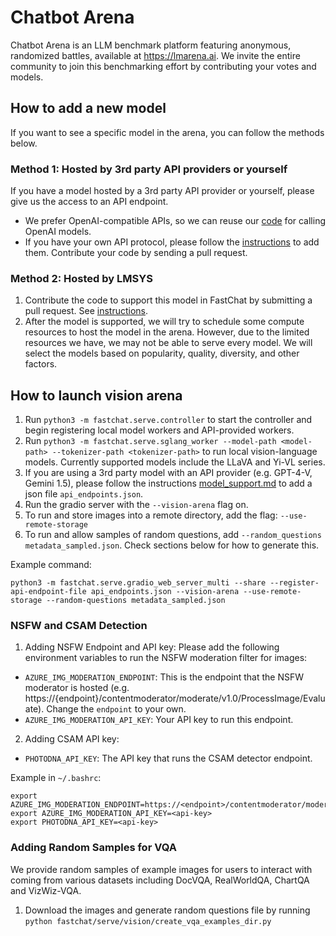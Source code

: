 # Chatbot Arena
Chatbot Arena is an LLM benchmark platform featuring anonymous, randomized battles, available at https://lmarena.ai.
We invite the entire community to join this benchmarking effort by contributing your votes and models.

## How to add a new model
If you want to see a specific model in the arena, you can follow the methods below.

### Method 1: Hosted by 3rd party API providers or yourself
If you have a model hosted by a 3rd party API provider or yourself, please give us the access to an API endpoint.
  - We prefer OpenAI-compatible APIs, so we can reuse our [code](https://github.com/lm-sys/FastChat/blob/main/fastchat/serve/api_provider.py) for calling OpenAI models.
  - If you have your own API protocol, please follow the [instructions](model_support.md) to add them. Contribute your code by sending a pull request.

### Method 2: Hosted by LMSYS
1. Contribute the code to support this model in FastChat by submitting a pull request. See [instructions](model_support.md).
2. After the model is supported, we will try to schedule some compute resources to host the model in the arena. However, due to the limited resources we have, we may not be able to serve every model. We will select the models based on popularity, quality, diversity, and other factors.


## How to launch vision arena

1. Run `python3 -m fastchat.serve.controller` to start the controller and begin registering local model workers and API-provided workers.
2. Run `python3 -m fastchat.serve.sglang_worker --model-path <model-path> --tokenizer-path <tokenizer-path>` to run local vision-language models. Currently supported models include the LLaVA and Yi-VL series.
3. If you are using a 3rd party model with an API provider (e.g. GPT-4-V, Gemini 1.5), please follow the instructions [model_support.md](model_support.md) to add a json file `api_endpoints.json`.
4. Run the gradio server with the `--vision-arena` flag on.
5. To run and store images into a remote directory, add the flag: `--use-remote-storage`
6. To run and allow samples of random questions, add `--random_questions metadata_sampled.json`. Check sections below for how to generate this.

Example command:
```
python3 -m fastchat.serve.gradio_web_server_multi --share --register-api-endpoint-file api_endpoints.json --vision-arena --use-remote-storage --random-questions metadata_sampled.json
```

### NSFW and CSAM Detection
1. Adding NSFW Endpoint and API key: Please add the following environment variables to run the NSFW moderation filter for images: 
  - `AZURE_IMG_MODERATION_ENDPOINT`: This is the endpoint that the NSFW moderator is hosted (e.g. https://{endpoint}/contentmoderator/moderate/v1.0/ProcessImage/Evaluate). Change the `endpoint` to your own.
  - `AZURE_IMG_MODERATION_API_KEY`: Your API key to run this endpoint.
2. Adding CSAM API key:
  - `PHOTODNA_API_KEY`: The API key that runs the CSAM detector endpoint.

Example in `~/.bashrc`:
```
export AZURE_IMG_MODERATION_ENDPOINT=https://<endpoint>/contentmoderator/moderate/v1.0/ProcessImage/Evaluate
export AZURE_IMG_MODERATION_API_KEY=<api-key>
export PHOTODNA_API_KEY=<api-key>
```

### Adding Random Samples for VQA
We provide random samples of example images for users to interact with coming from various datasets including DocVQA, RealWorldQA, ChartQA and VizWiz-VQA.
1. Download the images and generate random questions file by running `python fastchat/serve/vision/create_vqa_examples_dir.py`